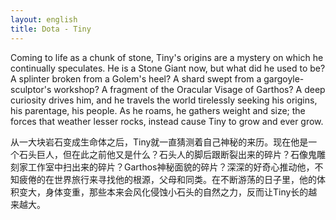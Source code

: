 ```yaml
---
layout: english
title: Dota - Tiny
---
```


<p>Coming to life as a chunk of stone, Tiny's origins are a mystery on which he continually speculates. He is a Stone Giant now, but what did he used to be? A splinter broken from a Golem's heel? A shard swept from a gargoyle-sculptor's workshop? A fragment of the Oracular Visage of Garthos? A deep curiosity drives him, and he travels the world tirelessly seeking his origins, his parentage, his people. As he roams, he gathers weight and size; the forces that weather lesser rocks, instead cause Tiny to grow and ever grow.	</p>
		
<div>从一大块岩石变成生命体之后，Tiny就一直猜测着自己神秘的来历。现在他是一个石头巨人，但在此之前他又是什么？石头人的脚后跟断裂出来的碎片？石像鬼雕刻家工作室中扫出来的碎片？Garthos神秘面貌的碎片？深深的好奇心推动他，不知疲倦的在世界旅行来寻找他的根源，父母和同类。在不断游荡的日子里，他的体积变大，身体变重，那些本来会风化侵蚀小石头的自然之力，反而让Tiny长的越来越大。</div>

<script>
var note = {};
note["status"] = "{{ page.title }}";
note[1] = {};
note[1]['structure'] = {
	'1-8': 'Since he comes的简化副词从句',
	'10-11': 'S',
	'12': 'V-linking',
	'13-14': 'C',
	'15-16': '倒装形容词从句',
	'20': 'S',
	'21': 'V-linking',
	'22-24': 'C',
	'33-34': 'S',
	'35-39': 'that is简化形容词从句',
	'73-75': '副词从句',
	'81-82': 'S',
	'83-86': '形容词从句',
	'87': '连接副词',
	'88': 'V',
	'89': 'O',
	'90-94': 'C不定词形容词',
};
//pos - part of speech
note[1]['pos'] = {
	'1-2':'Come to 动词短语，become conscious when use alone, or reach a state when use with a noun',
	'26': 'compound sentence连词',
	'30-31':'used to 助动词 像(can,have to,must,should)',
	'60': 'compound sentence连词',
	'66-68':'简化 who seeks 形容词从句',
	'73':'as 副词连接词',
};
</script>